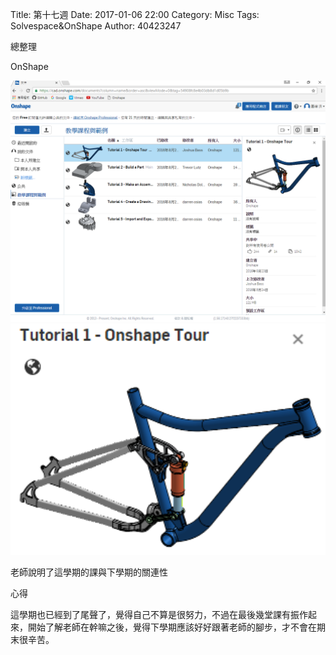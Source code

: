 Title: 第十七週
Date: 2017-01-06 22:00
Category: Misc
Tags: Solvespace&OnShape
Author: 40423247

總整理

<!-- PELICAN_END_SUMMARY -->


<p>OnShape<p>

<img src="../data/week17.png" width="800" />
<img src="../data/week17-2.png" width="800" />

<p>老師說明了這學期的課與下學期的關連性<p>


<p>心得<p>


這學期也已經到了尾聲了，覺得自己不算是很努力，不過在最後幾堂課有振作起來，開始了解老師在幹嘛之後，覺得下學期應該好好跟著老師的腳步，才不會在期末很辛苦。


